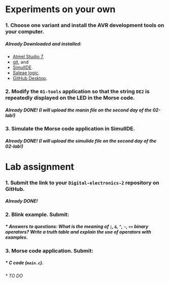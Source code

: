 # Experiments on your own
### 1. Choose one variant and install the AVR development tools on your computer.

 ##### Already Downloaded and installed:

* [Atmel Studio 7](https://www.microchip.com/mplab/avr-support/atmel-studio-7),
* [git](https://git-scm.com/), and
* [SimulIDE](https://www.simulide.com/p/home.html).
* [Saleae logic](https://www.saleae.com/downloads/).
* [GitHub Desktop](https://desktop.github.com/).


### 2. Modify the `01-tools` application so that the string `DE2` is repeatedly displayed on the LED in the Morse code.
 ##### Already DONE! (I will upload the manin file on the second day of the 02-lab!)

### 3. Simulate the Morse code application in SimulIDE.
 ##### Already DONE! (I will upload the simulide file on the second day of the 02-lab!)


# Lab assignment
### 1. Submit the link to your `Digital-electronics-2` repository on GitHub.
##### Already DONE!

### 2. Blink example. Submit:
##### * Answers to questions: What is the meaning of `|`, `&`, `^`, `~`, `<<` binary operators? Write a truth table and explain the use of operators with examples.
### 3. Morse code application. Submit:
#####    * C code (`main.c`).
###### * TO DO
